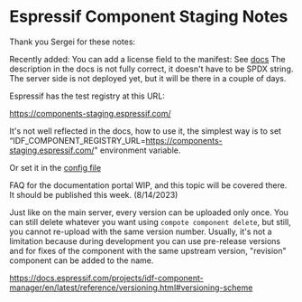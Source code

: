 # Espressif Component Staging Notes

Thank you Sergei for these notes:

Recently added: You can add a license field to the manifest:
See [docs](https://docs.espressif.com/projects/idf-component-manager/en/latest/reference/manifest_file.html#manifest-file-idf-component-yml-format-reference)
The description in the docs is not fully correct, it doesn't have to be SPDX string.
The server side is not deployed yet, but it will be there in a couple of days.

Espressif has the test registry at this URL:

https://components-staging.espressif.com/

It's not well reflected in the docs, how to use it, the simplest way is to set “IDF_COMPONENT_REGISTRY_URL=https://components-staging.espressif.com/" environment variable.

Or set it in the [config file](https://docs.espressif.com/projects/idf-component-manager/en/latest/guides/packaging_components.html#authentication-with-a-config-file)

FAQ for the documentation portal WIP, and this topic will be covered there. It should be published this week. (8/14/2023)

Just like on the main server, every version can be uploaded only once. 
You can still delete whatever you want using `compote component delete`, but still,
you cannot re-upload with the same version number. Usually, it's not a limitation because
during development you can use pre-release versions and for fixes of the component with the
same upstream version, "revision" component can be added to the name.

https://docs.espressif.com/projects/idf-component-manager/en/latest/reference/versioning.html#versioning-scheme
